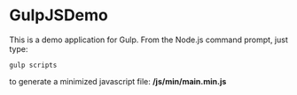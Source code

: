 # GulpJSDemo

This is a demo application for Gulp. From the Node.js command prompt, just type:

```
gulp scripts
```

to generate a minimized javascript file: **/js/min/main.min.js**

